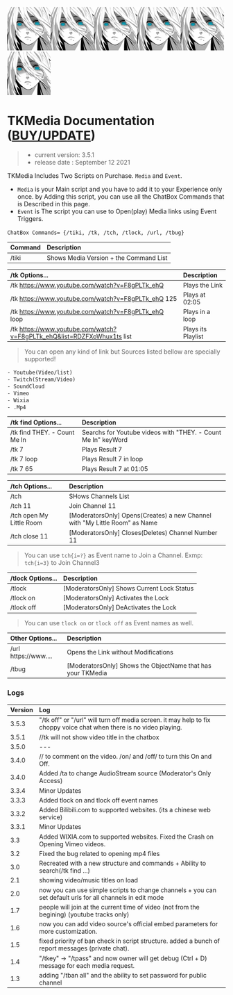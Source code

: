 ![TK Logo](/logo.png)![TK Logo](/logo.png)![TK Logo](/logo.png)![TK Logo](/logo.png)![TK Logo](/logo.png)![TK Logo](/logo.png)
# TKMedia Documentation ([BUY/UPDATE](https://store.sansar.com/listings/1b1274e3-0f40-45f4-8d82-325d1a1c5235/tkmedia))
> - current version: 3.5.1
> - release date   : September 12 2021

TKMedia Includes Two Scripts on Purchase. `Media` and `Event`.
- `Media` is your Main script and you have to add it to your Experience only once. by Adding this script, you can use all the ChatBox Commands that is Described in this page.
- `Event` is The script you can use to Open(play) Media links using Event Triggers.

``` ChatBox Commands= {/tiki, /tk, /tch, /tlock, /url, /tbug} ```

Command | Description
 :--- | :---
/tiki | Shows Media Version + the Command List 

/tk Options... | Description
 :--- | :---
/tk https://www.youtube.com/watch?v=F8gPLTk_ehQ | Plays the Link
/tk https://www.youtube.com/watch?v=F8gPLTk_ehQ 125 | Plays at 02:05 
/tk https://www.youtube.com/watch?v=F8gPLTk_ehQ loop | Plays in a loop
/tk https://www.youtube.com/watch?v=F8gPLTk_ehQ&list=RDZFXoWhux1ts list | Plays its Playlist

> You can open any kind of link but Sources listed bellow are specially supported!

```
- Youtube(Video/list)
- Twitch(Stream/Video)
- SoundCloud
- Vimeo
- Wixia
- .Mp4
```


/tk find Options... | Description
 :--- | :---
/tk find THEY. - Count Me In | Searchs for Youtube videos with "THEY. - Count Me In" keyWord 
/tk 7 | Plays Result 7 
/tk 7 loop | Plays Result 7 in loop 
/tk 7 65 | Plays Result 7 at 01:05


/tch Options... | Description
 :--- | :---
/tch| SHows Channels List 
/tch 11| Join Channel 11 
/tch open My Little Room| [ModeratorsOnly] Opens(Creates) a new Channel with "My Little Room" as Name
/tch close 11 | [ModeratorsOnly] Closes(Deletes) Channel Number 11

> You can use `tch{i=?}` as Event name to Join a Channel. Exmp: `tch{i=3}` to Join Channel3


/tlock Options... | Description
 :--- | :---
/tlock | [ModeratorsOnly] Shows Current Lock Status
/tlock on | [ModeratorsOnly] Activates the Lock
/tlock off | [ModeratorsOnly] DeActivates the Lock

> You can use `tlock on` or `tlock off` as Event names as well.

Other Options... | Description
 :--- | :---
/url https://www....  | Opens the Link without Modifications
/tbug | [ModeratorsOnly] Shows the ObjectName that has your TKMedia 



### Logs

Version | Log 
:--- | :--- 
3.5.3 | "/tk off" or "/url" will turn off media screen. it may help to fix choppy voice chat when there is no video playing.
3.5.1 | //tk will not show video title in the chatbox
3.5.0 | ---
3.4.0 | // <Message> to comment on the video. /on/ and /off/ to turn this On and Off.
3.4.0 | Added /ta to change AudioStream source (Moderator's Only Access)
3.3.4 | Minor Updates
3.3.3 | Added tlock on and tlock off event names
3.3.2 | Added Bilibili.com to supported websites. (its a chinese web service)
3.3.1 | Minor Updates
3.3 | Added WIXIA.com to supported websites. Fixed the Crash on Opening Vimeo videos.
3.2 | Fixed the bug related to opening mp4 files
3.0 | Recreated with a new structure and commands + Ability to search(/tk find ...)
2.1 | showing video/music titles on load
2.0 | now you can use simple scripts to change channels + you can set default urls for all channels in edit mode
1.7 | people will join at the current time of video (not from the begining) (youtube tracks only)
1.6 | now you can add video source's official embed parameters for more customization.
1.5 | fixed priority of ban check in script structure. added a bunch of report messages (private chat).
1.4 | "/tkey" -> "/tpass" and now owner will get debug (Ctrl + D) message for each media request.
1.3 | adding "/tban all" and the ability to set password for public channel

